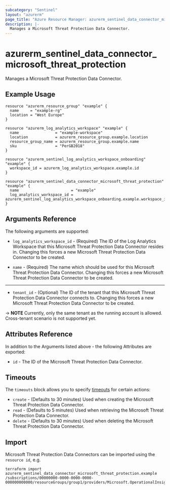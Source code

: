 ```yaml
---
subcategory: "Sentinel"
layout: "azurerm"
page_title: "Azure Resource Manager: azurerm_sentinel_data_connector_microsoft_threat_protection"
description: |-
  Manages a Microsoft Threat Protection Data Connector.
---
```


# azurerm_sentinel_data_connector_microsoft_threat_protection

Manages a Microsoft Threat Protection Data Connector.

## Example Usage

```hcl
resource "azurerm_resource_group" "example" {
  name     = "example-rg"
  location = "West Europe"
}

resource "azurerm_log_analytics_workspace" "example" {
  name                = "example-workspace"
  location            = azurerm_resource_group.example.location
  resource_group_name = azurerm_resource_group.example.name
  sku                 = "PerGB2018"
}

resource "azurerm_sentinel_log_analytics_workspace_onboarding" "example" {
  workspace_id = azurerm_log_analytics_workspace.example.id
}

resource "azurerm_sentinel_data_connector_microsoft_threat_protection" "example" {
  name                       = "example"
  log_analytics_workspace_id = azurerm_sentinel_log_analytics_workspace_onboarding.example.workspace_id
}
```

## Arguments Reference

The following arguments are supported:

* `log_analytics_workspace_id` - (Required) The ID of the Log Analytics Workspace that this Microsoft Threat Protection Data Connector resides in. Changing this forces a new Microsoft Threat Protection Data Connector to be created.

* `name` - (Required) The name which should be used for this Microsoft Threat Protection Data Connector. Changing this forces a new Microsoft Threat Protection Data Connector to be created.

---

* `tenant_id` - (Optional) The ID of the tenant that this Microsoft Threat Protection Data Connector connects to. Changing this forces a new Microsoft Threat Protection Data Connector to be created.

-> **NOTE** Currently, only the same tenant as the running account is allowed. Cross-tenant scenario is not supported yet.

## Attributes Reference

In addition to the Arguments listed above - the following Attributes are exported:

* `id` - The ID of the Microsoft Threat Protection Data Connector.

## Timeouts

The `timeouts` block allows you to specify [timeouts](https://www.terraform.io/language/resources/syntax#operation-timeouts) for certain actions:

* `create` - (Defaults to 30 minutes) Used when creating the Microsoft Threat Protection Data Connector.
* `read` - (Defaults to 5 minutes) Used when retrieving the Microsoft Threat Protection Data Connector.
* `delete` - (Defaults to 30 minutes) Used when deleting the Microsoft Threat Protection Data Connector.

## Import

Microsoft Threat Protection Data Connectors can be imported using the `resource id`, e.g.

```shell
terraform import azurerm_sentinel_data_connector_microsoft_threat_protection.example /subscriptions/00000000-0000-0000-0000-000000000000/resourceGroups/group1/providers/Microsoft.OperationalInsights/workspaces/workspace1/providers/Microsoft.SecurityInsights/dataConnectors/dc1
```

